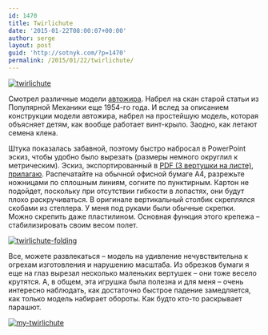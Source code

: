```yaml
---
id: 1470
title: Twirlichute
date: '2015-01-22T08:00:07+00:00'
author: serge
layout: post
guid: 'http://sotnyk.com/?p=1470'
permalink: /2015/01/22/twirlichute/
---
```


[![twirlichute](https://sotnyk.github.io/wp-content/uploads/2015/01/twirlichute-99x300.jpg)](https://sotnyk.github.io/wp-content/uploads/2015/01/twirlichute.jpg)

Смотрел различные модели [автожира](https://ru.wikipedia.org/wiki/Автожир). Набрел на скан старой статьи из Популярной Механики еще 1954-го года. И вслед за описанием конструкции модели автожира, набрел на простейшую модель, которая объясняет детям, как вообще работает винт-крыло. Заодно, как летают семена клена.

Штука показалась забавной, поэтому быстро набросал в PowerPoint эскиз, чтобы удобно было вырезать (размеры немного округлил к метрическим). Эскиз, экспортированный в [PDF (3 вертушки на листе), прилагаю](https://sotnyk.github.io/pics/AutorotationToy.pdf). Распечатайте на обычной офисной бумаге A4, разрежьте ножницами по сплошным линиям, согните по пунктирным. Картон не подойдет, поскольку при отсутствии гибкости в лопастях, они будут плохо раскручиваться. В оригинале вертикальный столбик скреплялся скобами из степлера. У меня под руками были обычные скрепки. Можно скрепить даже пластилином. Основная функция этого крепежа – стабилизировать своим весом полет.

[![twirlichute-folding](https://sotnyk.github.io/wp-content/uploads/2015/01/twirlichute-folding.jpg)](https://sotnyk.github.io/wp-content/uploads/2015/01/twirlichute-folding.jpg)

Все, можете развлекаться – модель на удивление нечувствительна к огрехам изготовления и нарушению масштаба. Из обрезков бумаги я еще на глаз вырезал несколько маленьких вертушек – они тоже весело крутятся. А, в общем, эта игрушка была полезна и для меня – очень интересно наблюдать, как достаточно быстрое падение замедляется, как только модель набирает обороты. Как будто кто-то раскрывает парашют.

[![my-twirlichute](https://sotnyk.github.io/wp-content/uploads/2015/01/my-twirlichute.jpg)](https://sotnyk.github.io/wp-content/uploads/2015/01/my-twirlichute.jpg)